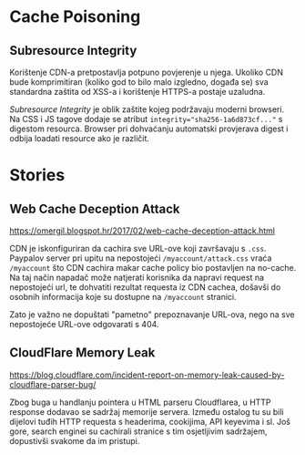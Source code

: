 # Cache Poisoning

## Subresource Integrity

Korištenje CDN-a pretpostavlja potpuno povjerenje u njega. Ukoliko CDN bude komprimitiran (koliko god to bilo malo izgledno, događa se) sva standardna zaštita od XSS-a i korištenje HTTPS-a postaje uzaludna.

*Subresource Integrity* je oblik zaštite kojeg podržavaju moderni browseri. Na CSS i JS tagove dodaje se atribut `integrity="sha256-1a6d873cf..."` s digestom resourca. Browser pri dohvaćanju automatski provjerava digest i odbija loadati resource ako je različit.

# Stories

## Web Cache Deception Attack

https://omergil.blogspot.hr/2017/02/web-cache-deception-attack.html

CDN je iskonfiguriran da cachira sve URL-ove koji završavaju s `.css`. Paypalov server pri upitu na nepostojeći `/myaccount/attack.css` vraća `/myaccount` što CDN cachira makar cache policy bio postavljen na no-cache. Na taj način napadač može natjerati korisnika da napravi request na nepostojeći url, te dohvatiti rezultat requesta iz CDN cachea, došavši do osobnih informacija koje su dostupne na `/myaccount` stranici.

Zato je važno ne dopuštati "pametno" prepoznavanje URL-ova, nego na sve nepostojeće URL-ove odgovarati s 404.

## CloudFlare Memory Leak

https://blog.cloudflare.com/incident-report-on-memory-leak-caused-by-cloudflare-parser-bug/

Zbog buga u handlanju pointera u HTML parseru Cloudflarea, u HTTP response dodavao se sadržaj memorije servera. Između ostalog tu su bili dijelovi tuđih HTTP requesta s headerima, cookijima, API keyevima i sl. Još gore, search enginei su cachirali stranice s tim osjetljivim sadržajem, dopustivši svakome da im pristupi.
